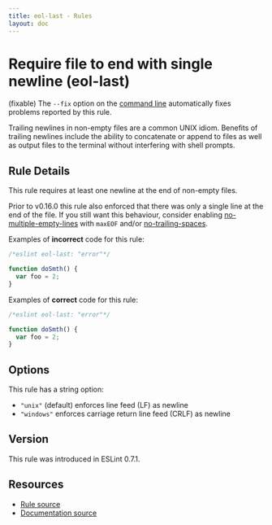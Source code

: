 ```yaml
---
title: eol-last - Rules
layout: doc
---
```

<!-- Note: No pull requests accepted for this file. See README.md in the root directory for details. -->

# Require file to end with single newline (eol-last)

(fixable) The `--fix` option on the [command line](../user-guide/command-line-interface#fix) automatically fixes problems reported by this rule.

Trailing newlines in non-empty files are a common UNIX idiom. Benefits of
trailing newlines include the ability to concatenate or append to files as well
as output files to the terminal without interfering with shell prompts.

## Rule Details

This rule requires at least one newline at the end of non-empty files.

Prior to v0.16.0 this rule also enforced that there was only a single line at
the end of the file. If you still want this behaviour, consider enabling
[no-multiple-empty-lines](no-multiple-empty-lines) with `maxEOF` and/or
[no-trailing-spaces](no-trailing-spaces).

Examples of **incorrect** code for this rule:

```js
/*eslint eol-last: "error"*/

function doSmth() {
  var foo = 2;
}
```

Examples of **correct** code for this rule:

```js
/*eslint eol-last: "error"*/

function doSmth() {
  var foo = 2;
}

```

## Options

This rule has a string option:

* `"unix"` (default) enforces line feed (LF) as newline
* `"windows"` enforces carriage return line feed (CRLF) as newline

## Version

This rule was introduced in ESLint 0.7.1.

## Resources

* [Rule source](https://github.com/eslint/eslint/tree/master/lib/rules/eol-last.js)
* [Documentation source](https://github.com/eslint/eslint/tree/master/docs/rules/eol-last.md)
